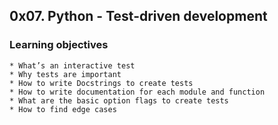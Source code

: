 ## 0x07. Python - Test-driven development

### Learning objectives

	* What’s an interactive test
	* Why tests are important
	* How to write Docstrings to create tests
	* How to write documentation for each module and function
	* What are the basic option flags to create tests
	* How to find edge cases
